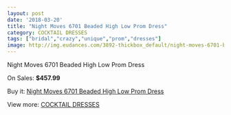 ```yaml
---
layout: post
date: '2018-03-20'
title: "Night Moves 6701 Beaded High Low Prom Dress"
category: COCKTAIL DRESSES
tags: ["bridal","crazy","unique","prom","dresses"]
image: http://img.eudances.com/3892-thickbox_default/night-moves-6701-beaded-high-low-prom-dress.jpg
---
```

Night Moves 6701 Beaded High Low Prom Dress

On Sales: **$457.99**
<a href="https://www.eudances.com/en/cocktail-dresses/1298-night-moves-6701-beaded-high-low-prom-dress.html"><amp-img layout="responsive" width="600" height="600" src="//img.eudances.com/3892-thickbox_default/night-moves-6701-beaded-high-low-prom-dress.jpg" alt="Night Moves 6701 Beaded High Low Prom Dress 0" /></a>

Buy it: [Night Moves 6701 Beaded High Low Prom Dress](https://www.eudances.com/en/cocktail-dresses/1298-night-moves-6701-beaded-high-low-prom-dress.html "Night Moves 6701 Beaded High Low Prom Dress")

View more: [COCKTAIL DRESSES](https://www.eudances.com/en/14-cocktail-dresses "COCKTAIL DRESSES")